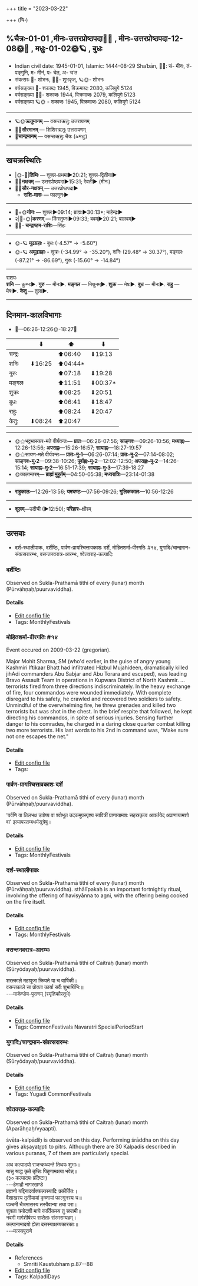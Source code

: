 +++
title = "2023-03-22"

+++
(चि॰)
## %चैत्रः-01-01  ,मीनः-उत्तरप्रोष्ठपदा🌛🌌  ,  मीनः-उत्तरप्रोष्ठपदा-12-08🌞🌌  ,  मधुः-01-02🌞🪐  , बुधः
- Indian civil date: 1945-01-01, Islamic: 1444-08-29 Shaʿbān, 🌌🌞: सं- मीनः, तं- पङ्गुनि, म- मीनं, प- चेत, अ- च’त
- संवत्सरः 🌛- शोभनः, 🌌🌞- शुभकृत्, 🪐🌞- शोभनः
- वर्षसङ्ख्या 🌛- शकाब्दः 1945, विक्रमाब्दः 2080, कलियुगे 5124
- वर्षसङ्ख्या 🌌🌞- शकाब्दः 1944, विक्रमाब्दः 2079, कलियुगे 5123
- वर्षसङ्ख्या 🪐🌞 - शकाब्दः 1945, विक्रमाब्दः 2080, कलियुगे 5124
___________________
- 🪐🌞**ऋतुमानम्** — वसन्तऋतुः उत्तरायणम्
- 🌌🌞**सौरमानम्** — शिशिरऋतुः उत्तरायणम्
- 🌛**चान्द्रमानम्** — वसन्तऋतुः चैत्रः (≈मधुः)
___________________


## खचक्रस्थितिः
- |🌞-🌛|**तिथिः** — शुक्ल-प्रथमा►20:21; शुक्ल-द्वितीया►  
- 🌌🌛**नक्षत्रम्** — उत्तरप्रोष्ठपदा►15:31; रेवती► (मीनः)  
- 🌌🌞**सौर-नक्षत्रम्** — उत्तरप्रोष्ठपदा►  
  - **राशि-मासः** — फाल्गुनः► 
___________________
- 🌛+🌞**योगः** — शुक्लः►09:14; ब्राह्मः►30:13*; माहेन्द्रः►  
- २|🌛-🌞|**करणम्** — किंस्तुघ्नः►09:33; बवम्►20:21; बालवम्►  
- 🌌🌛- **चन्द्राष्टम-राशिः**—सिंहः  
___________________
- 🌞-🪐 **मूढग्रहाः** - बुधः (-4.57° → -5.60°)
- 🌞-🪐 **अमूढग्रहाः** - शुक्रः (-34.99° → -35.20°), शनिः (29.48° → 30.37°), मङ्गलः (-87.21° → -86.69°), गुरुः (-15.60° → -14.84°)
___________________
राशयः  
**शनि** — कुम्भः►. **गुरु** — मीनः►. **मङ्गल** — मिथुनम्►. **शुक्र** — मेषः►. **बुध** — मीनः►. **राहु** — मेषः►. **केतु** — तुला►. 
___________________


## दिनमान-कालविभागाः
- 🌅—06:26-12:26🌞-18:27🌇  

|      |⬇     |⬆     |⬇     |
|------|-----|-----|------|
|चन्द्रः|     |⬆06:40 |⬇19:13 |
|शनिः   |⬇16:25 |⬆04:44*|     |
|गुरुः  |     |⬆07:18 |⬇19:28 |
|मङ्गलः |     |⬆11:51 |⬇00:37*|
|शुक्रः |     |⬆08:25 |⬇20:51 |
|बुधः   |     |⬆06:41 |⬇18:47 |
|राहुः  |     |⬆08:24 |⬇20:47 |
|केतुः  |⬇08:24 |⬆20:47 |     |
___________________
- 🌞⚝भट्टभास्कर-मते वीर्यवन्तः— **प्रातः**—06:26-07:56; **साङ्गवः**—09:26-10:56; **मध्याह्नः**—12:26-13:56; **अपराह्णः**—15:26-16:57; **सायाह्नः**—18:27-19:57  
- 🌞⚝सायण-मते वीर्यवन्तः— **प्रातः-मु॰1**—06:26-07:14; **प्रातः-मु॰2**—07:14-08:02; **साङ्गवः-मु॰2**—09:38-10:26; **पूर्वाह्णः-मु॰2**—12:02-12:50; **अपराह्णः-मु॰2**—14:26-15:14; **सायाह्नः-मु॰2**—16:51-17:39; **सायाह्नः-मु॰3**—17:39-18:27  
- 🌞कालान्तरम्— **ब्राह्मं मुहूर्तम्**—04:50-05:38; **मध्यरात्रिः**—23:14-01:38  
___________________
- **राहुकालः**—12:26-13:56; **यमघण्टः**—07:56-09:26; **गुलिककालः**—10:56-12:26  
___________________
- **शूलम्**—उदीची (►12:50); **परिहारः**–क्षीरम्  
___________________

## उत्सवाः
- दर्श-स्थालीपाकः, दर्शेष्टिः, पार्वण-प्रायश्चित्तावकाशः दर्शे, मोहितशर्मा-वीरगतिः #१४, युगादिः/चान्द्रमान-संवत्सरारम्भः, वसन्तनवरात्र-आरम्भः, श्वेतवराह-कल्पादिः
### दर्शेष्टिः



Observed on Śukla-Prathamā tithi of every (lunar) month (Pūrvāhṇaḥ/puurvaviddha).

#### Details
- [Edit config file](https://github.com/jyotisham/adyatithi/blob/master/gRhya/general/description_only/darsheShTiH.toml)
- Tags: MonthlyFestivals


### मोहितशर्मा-वीरगतिः #१४

Event occured on 2009-03-22 (gregorian). 

Major Mohit Sharma, SM (who'd earlier, in the guise of angry young Kashmiri Iftikaar Bhatt had infiltrated Hizbul Mujahideen, dramatically killed jihAdi commanders Abu Sabjar and Abu Torara and escaped), was leading Bravo Assault Team in operations in Kupwara District of North Kashmir. ... terrorists fired from three directions indiscriminately. In the heavy exchange of fire, four commandos were wounded immediately. With complete disregard to his safety, he crawled and recovered two soldiers to safety. Unmindful of the overwhelming fire, he threw grenades and killed two terrorists but was shot in the chest. In the brief respite that followed, he kept directing his commandos, in spite of serious injuries. Sensing further danger to his comrades, he charged in a daring close quarter combat killing two more terrorists. His last words to his 2nd in command was, "Make sure not one escapes the net."

#### Details
- [Edit config file](https://github.com/jyotisham/adyatithi/blob/master/mahApuruSha/xatra-later/gregorian/day/03/22/mohita-sharmA_hataH.toml)
- Tags: 


### पार्वण-प्रायश्चित्तावकाशः दर्शे

Observed on Śukla-Prathamā tithi of every (lunar) month (Pūrvāhṇaḥ/puurvaviddha). 

'पर्वणि वा तिलभक्ष उपोष्य वा श्वोभूत उदकमुपस्पृश्य सावित्रीं प्राणायामशः सहस्रकृत्व आवर्तयेद् अप्राणायामशो वा' इत्यापस्तम्बधर्मसूत्रेषु।

#### Details
- [Edit config file](https://github.com/jyotisham/adyatithi/blob/master/gRhya/Apastamba/lunar_month/tithi/00/01/pArvaNa-prAyashcittAvakAshaH_1.toml)
- Tags: MonthlyFestivals


### दर्श-स्थालीपाकः



Observed on Śukla-Prathamā tithi of every (lunar) month (Pūrvāhṇaḥ/puurvaviddha). sthālīpakaḥ is an important fortnightly ritual, involving the offering of haviṣyānna to agni, with the offering being cooked on the fire itself.

#### Details
- [Edit config file](https://github.com/jyotisham/adyatithi/blob/master/gRhya/general/description_only/sthAlIpAkaH_1.toml)
- Tags: MonthlyFestivals


### वसन्तनवरात्र-आरम्भः

Observed on Śukla-Prathamā tithi of Caitraḥ (lunar) month (Sūryōdayaḥ/puurvaviddha). 

शरत्काले महापूजा क्रियते या च वार्षिकी।  
वसन्तकाले सा प्रोक्ता कार्या सर्वैः शुभार्थिभिः॥  
---मार्कण्डेय-पुराणम् (स्मृतिकौस्तुभे)



#### Details
- [Edit config file](https://github.com/jyotisham/adyatithi/blob/master/general/lunar_month/tithi/01/01/vasantanavarAtra-ArambhaH.toml)
- Tags: CommonFestivals Navaratri SpecialPeriodStart


### युगादिः/चान्द्रमान-संवत्सरारम्भः

Observed on Śukla-Prathamā tithi of Caitraḥ (lunar) month (Sūryōdayaḥ/puurvaviddha). 



#### Details
- [Edit config file](https://github.com/jyotisham/adyatithi/blob/master/time_focus/yugAdiH/lunar_month/tithi/01/01/yugAdiH.toml)
- Tags: Yugadi CommonFestivals


### श्वेतवराह-कल्पादिः

Observed on Śukla-Prathamā tithi of Caitraḥ (lunar) month (Aparāhṇaḥ/vyaapti). 

śvēta-kalpādiḥ is observed on this day. Performing śrāddha on this day gives akṣayatr̥pti to pitrs. Although there are 30 Kalpadis described in various puranas, 7 of them are particularly special.

अथ कल्पादयो राजन्कथ्यन्ते तिथयः शुभाः।  
यासु श्राद्ध कृते तृप्तिः पितॄणामक्षया भवेत्॥  
(३० कल्पादयः प्रदिष्टाः)  
---हेमाद्रौ नागरखण्डे  
ब्रह्मणो यद्दिनादर्वाक्कल्पस्यादिः प्रकीर्तितः।  
वैशाखस्य तृतीयायां कृष्णायां फाल्गुनस्य च॥  
पञ्चमी चैत्रमासस्य तस्यैवान्या तथा परा।  
शुक्ला त्रयोदशी माघे कार्तिकस्य तु सप्तमी॥  
नवमी मार्गशीर्षस्य सप्तैताः संस्मराम्यहम्।  
कल्पानामादयो ह्येता दत्तस्याक्षय्यकारकाः॥  
---मत्स्यपुराणे



#### Details
- References
  - Smriti Kaustubham p.87--88
- [Edit config file](https://github.com/jyotisham/adyatithi/blob/master/time_focus/yugAdiH/lunar_month/tithi/01/01/zvEtavarAha-kalpAdiH.toml)
- Tags: KalpadiDays


